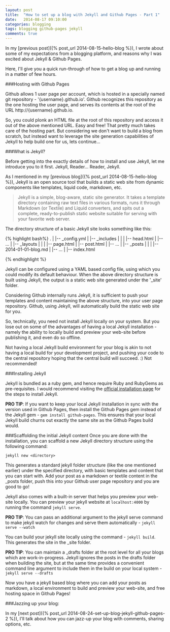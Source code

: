 ```yaml
---
layout: post
title:  "How to set up a blog with Jekyll and Github Pages - Part 1"
date:   2014-08-17 09:10:00
categories: blogging
tags: blogging github-pages jekyll
comments: true
---
```


In my [previous post]({% post_url 2014-08-15-hello-blog %}), I wrote about some of my expectations from a blogging platform, and reasons why I was excited about Jekyll & Github Pages.

Here, I'll give you a quick run-through of how to get a blog up and running in a matter of few hours. <br>

###Hosting with Github Pages

Github allows 1 user page per account, which is hosted in a specially named git repository - '{username}.github.io'. Github recognizes this repository as the one hosting the user page, and serves its contents at the root of the URL http://{username}.github.io.

So, you could plonk an HTML file at the root of this repository and access it out of the above mentioned URL. Easy and free! That pretty much takes care of the hosting part.
But considering we don't want to build a blog from scratch, but instead want to leverage the site generation capabilities of Jekyll to help build one for us, lets continue...

###What is Jekyll?

Before getting into the exactly details of how to install and use Jekyll, let me introduce you to it first. Jekyll, Reader... Reader, Jekyll.

As I mentioned in my [previous blog]({% post_url 2014-08-15-hello-blog %}), Jekyll is an open source tool that builds a static web site from dynamic components like templates, liquid code, markdown, etc.

> Jekyll is a simple, blog-aware, static site generator. It takes a template directory containing raw text files in various formats, runs it through Markdown (or Textile) and Liquid converters, and spits out a complete, ready-to-publish static website suitable for serving with your favorite web server.

The directory structure of a basic Jekyll site looks something like this:

{% highlight bash%}
.
|
|-- _config.yml
|
|-- _includes
|       |
|       |-- head.html
|       |-- ...
|
|-- _layouts
|       |
|       |-- page.html
|       |-- post.html
|       |-- ...
|
|-- _posts
|       |
|       |-- 2014-01-01-blog.md
|       |-- ...
|
|-- index.html

{% endhighlight %}

Jekyll can be configured using a YAML based config file, using which you could modify its default behaviour. When the above directory structure is built using Jekyll, the output is a static web site generated under the '_site' folder.

Considering Github internally runs Jekyll, it is sufficient to push your templates and content maintaining the above structure, into your user page repository. Github, using Jekyll, will automatically build the static web site for you.

So, technically, you need not install Jekyll locally on your system. But you lose out on some of the advantages of having a local Jekyll installation - namely the ability to locally build and preview your web-site before publishing it, and even do so offline.

Not having a local Jekyll build environment for your blog is akin to not having a local build for your development project, and pushing your code to the central repository hoping that the central build will succeed. :) Not recommended!

###Installing Jekyll

Jekyll is bundled as a ruby gem, and hence require Ruby and RubyGems as pre-requisites. I would recommend visiting the [official installation page](http://jekyllrb.com/docs/installation/) for the steps to install Jekyll.

**PRO TIP**: If you want to keep your local Jekyll installation in sync with the version used in Github Pages, then install the Github Pages gem instead of the Jekyll gem - `gem install github-pages`. This ensures that your local Jekyll build churns out exactly the same site as the Github Pages build would.

###Scaffolding the initial Jekyll content
Once you are done with the installation, you can scaffold a new Jekyll directory structure using the following command:

`jekyll new <directory>`

This generates a standard jekyll folder structure (like the one mentioned earlier) under the specified directory, with basic templates and content that you can start with. Add your post as a markdown or textile content in the \_posts folder, push this into your Github user page repository and you are good to go!

Jekyll also comes with a built-in server that helps you preview your web-site locally. You can preview your jekyll website at `localhost:4000` by running the command `jekyll serve`.

**PRO TIP**: You can pass an additional argument to the jekyll serve command to make jekyll watch for changes and serve them automatically - `jekyll serve --watch`

You can build your jekyll site locally using the command - `jekyll build`. This generates the site in the \_site folder.

**PRO TIP**: You can maintain a \_drafts folder at the root level for all your blogs which are work-in-progress. Jekyll ignores the posts in the drafts folder when building the site, but at the same time provides a convenient command line argument to include them in the build on your local system - `jekyll serve --drafts`

Now you have a jekyll based blog where you can add your posts as markdown, a local environment to build and preview your web-site, and free hosting space in Github Pages!

###Jazzing up your blog:

In my [next post]({% post_url 2014-08-24-set-up-blog-jekyll-github-pages-2 %}), I'll talk about how you can jazz-up your blog with comments, sharing options, etc.
